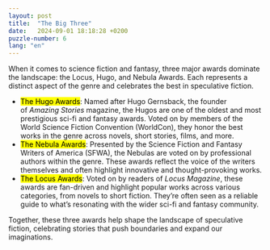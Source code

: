 ```yaml
---
layout: post
title:  "The Big Three"
date:   2024-09-01 18:18:28 +0200
puzzle-number: 6
lang: "en"
---
```

When it comes to science fiction and fantasy, three major awards dominate the landscape: the Locus, Hugo, and Nebula Awards. Each represents a distinct aspect of the genre and celebrates the best in speculative fiction.

- <mark>The Hugo Awards</mark>: Named after Hugo Gernsback, the founder of *Amazing Stories* magazine, the Hugos are one of the oldest and most prestigious sci-fi and fantasy awards. Voted on by members of the World Science Fiction Convention (WorldCon), they honor the best works in the genre across novels, short stories, films, and more.
- <mark>The Nebula Awards</mark>: Presented by the Science Fiction and Fantasy Writers of America (SFWA), the Nebulas are voted on by professional authors within the genre. These awards reflect the voice of the writers themselves and often highlight innovative and thought-provoking works.
- <mark>The Locus Awards</mark>: Voted on by readers of *Locus Magazine*, these awards are fan-driven and highlight popular works across various categories, from novels to short fiction. They’re often seen as a reliable guide to what’s resonating with the wider sci-fi and fantasy community.

Together, these three awards help shape the landscape of speculative fiction, celebrating stories that push boundaries and expand our imaginations.